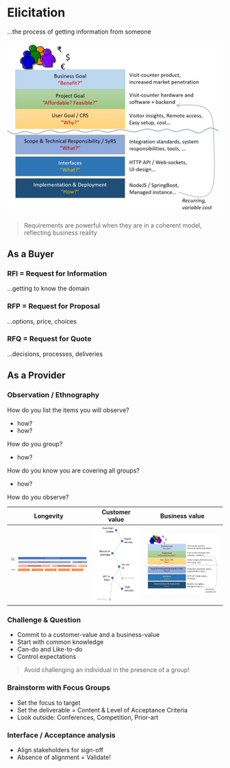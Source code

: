 # Elicitation

...the process of getting information from someone

![businessvalue](images/value-chain.png "business value chain")

> Requirements are powerful when they are in a coherent model,
> reflecting business reality

## As a Buyer

### RFI = Request for Information

...getting to know the domain

### RFP = Request for Proposal

...options, price, choices

### RFQ = Request for Quote

...decisions, processes, deliveries

## As a Provider

### Observation / Ethnography

How do you list the items you will observe?

- how?
- how?

How do you group?

- how?

How do you know you are covering all groups?

- how?

How do you observe?

Longevity | Customer value | Business value
---|---|---
![lifecycle](images/longevity-customer-need.png) |![valuechain](images/value-chain-count-to-loyalty.png) | ![business](images/value-chain.png)

### Challenge & Question

- Commit to a customer-value and a business-value
- Start with common knowledge
- Can-do and Like-to-do
- Control expectations

> Avoid challenging an individual in the presence of a group!

### Brainstorm with Focus Groups

- Set the focus to target
- Set the deliverable = Content & Level of Acceptance Criteria
- Look outside: Conferences, Competition, Prior-art

### Interface / Acceptance analysis

- Align stakeholders for sign-off
- Absence of alignment = Validate!
